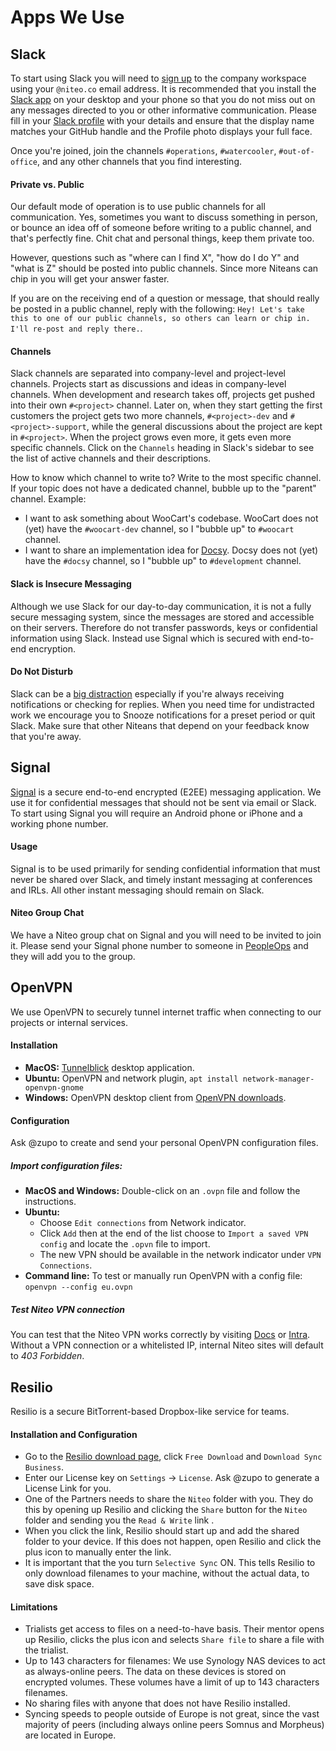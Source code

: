 # Apps We Use

## Slack

To start using Slack you will need to [sign up](https://join.slack.com/niteo/signup) to the company workspace using your `@niteo.co` email address. It is recommended that you install the [Slack app](https://slack.com/download) on your desktop and your phone so that you do not miss out on any messages directed to you or other informative communication. Please fill in your [Slack profile](https://niteo.slack.com/account/profile) with your details and ensure that the display name matches your GitHub handle and the Profile photo displays your full face.

Once you're joined, join the channels `#operations`, `#watercooler`, `#out-of-office`, and any other channels that you find interesting.

#### Private vs. Public

Our default mode of operation is to use public channels for all communication. Yes, sometimes you want to discuss something in person, or bounce an idea off of someone before writing to a public channel, and that's perfectly fine. Chit chat and  personal things, keep them private too.

However, questions such as "where can I find X", "how do I do Y" and "what is Z" should be posted into public channels. Since more Niteans can chip in you will get your answer faster.

If you are on the receiving end of a question or message, that should really be posted in a public channel, reply with the following: `Hey! Let's take this to one of our public channels, so others can learn or chip in. I'll re-post and reply there.`. 

#### Channels

Slack channels are separated into company-level and project-level channels. Projects start as discussions and ideas in company-level channels. When development and research takes off, projects get pushed into their own `#<project>` channel. Later on, when they start getting the first customers the project gets two more channels, `#<project>-dev` and `#<project>-support`, while the general discussions about the project are kept in `#<project>`. When the project grows even more, it gets even more specific channels. Click on the `Channels` heading in Slack's sidebar to see the list of active channels and their descriptions.

How to know which channel to write to? Write to the most specific channel. If your topic does not have a dedicated channel, bubble up to the "parent" channel. Example:
* I want to ask something about WooCart's codebase. WooCart does not (yet) have the `#woocart-dev` channel, so I "bubble up" to `#woocart` channel.
* I want to share an implementation idea for [Docsy](http://docsy.org/). Docsy does not (yet) have the `#docsy` channel, so I "bubble up" to `#development` channel.


#### Slack is Insecure Messaging

Although we use Slack for our day-to-day communication, it is not a fully secure messaging system, since the messages are stored and accessible on their servers. Therefore do not transfer passwords, keys or confidential information using Slack. Instead use Signal which is secured with end-to-end encryption.

#### Do Not Disturb

Slack can be a [big distraction](https://m.signalvnoise.com/is-group-chat-making-you-sweat-744659addf7d) especially if you're always receiving notifications or checking for replies. When you need time for undistracted work we encourage you to Snooze notifications for a preset period or quit Slack. Make sure that other Niteans that depend on your feedback know that you're away.

## Signal

[Signal](https://signal.org/) is a secure end-to-end encrypted (E2EE) messaging application. We use it for confidential messages that should not be sent via email or Slack. To start using Signal you will require an Android phone or iPhone and a working phone number.

#### Usage

Signal is to be used primarily for sending confidential information that must never be shared over Slack, and timely instant messaging at conferences and IRLs. All other instant messaging should remain on Slack.

#### Niteo Group Chat

We have a Niteo group chat on Signal and you will need to be invited to join it. Please send your Signal phone number to someone in [PeopleOps](https://github.com/orgs/niteoweb/teams/peopleops) and they will add you to the group.

## OpenVPN

We use OpenVPN to securely tunnel internet traffic when connecting to our projects or internal services.

#### Installation

* **MacOS:** [Tunnelblick](https://tunnelblick.net/) desktop application.
* **Ubuntu:** OpenVPN and network plugin, `apt install network-manager-openvpn-gnome`
* **Windows:** OpenVPN desktop client from [OpenVPN downloads](https://openvpn.net/index.php/open-source/downloads.html).


#### Configuration

Ask @zupo to create and send your personal OpenVPN configuration files.

##### Import configuration files:

* **MacOS and Windows:** Double-click on an `.ovpn` file and follow the instructions.
* **Ubuntu:**
  * Choose `Edit connections` from Network indicator.
  * Click `Add` then at the end of the list choose to `Import a saved VPN config` and locate the `.opvn` file to import.
  * The new VPN should be available in the network indicator under `VPN Connections`.
* **Command line:** To test or manually run OpenVPN with a config file: `openvpn --config eu.ovpn`


##### Test Niteo VPN connection

You can test that the Niteo VPN works correctly by visiting [Docs](http://docs.niteo.co/) or [Intra](https://intra.niteo.co
). Without a VPN connection or a whitelisted IP, internal Niteo sites will default to *403 Forbidden*.

## Resilio

Resilio is a secure BitTorrent-based Dropbox-like service for teams.

#### Installation and Configuration

* Go to the [Resilio download page](https://www.resilio.com/individuals), click `Free Download` and `Download Sync Business`.
* Enter our License key on `Settings` -> `License`. Ask @zupo to generate a License Link for you.
* One of the Partners needs to share the `Niteo` folder with you. They do this by opening up Resilio and clicking the `Share` button for the `Niteo` folder and sending you the `Read & Write` link .
* When you click the link, Resilio should start up and add the shared folder to your device. If this does not happen, open Resilio and click the plus icon to manually enter the link.
* It is important that the you turn `Selective Sync` ON. This tells Resilio to only download filenames to your machine, without the actual data, to save disk space.


#### Limitations

* Trialists get access to files on a need-to-have basis. Their mentor opens up Resilio, clicks the plus icon and selects `Share file` to share a file with the trialist.
* Up to 143 characters for filenames: We use Synology NAS devices to act as always-online peers. The data on these devices is stored on encrypted volumes. These volumes have a limit of up to 143 characters filenames.
* No sharing files with anyone that does not have Resilio installed.
* Syncing speeds to people outside of Europe is not great, since the vast majority of peers (including always online peers Somnus and Morpheus) are located in Europe.
